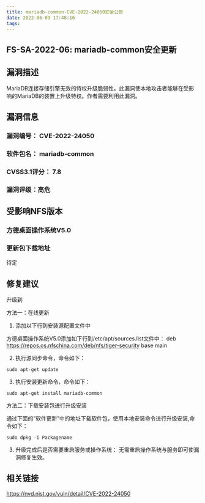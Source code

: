 ```yaml
---
title: mariadb-common-CVE-2022-24050安全公告
date: 2022-06-09 17:48:16
tags:
---
```

## FS-SA-2022-06: mariadb-common安全更新

## 漏洞描述

MariaDB连接存储引擎无效的特权升级脆弱性。此漏洞使本地攻击者能够在受影响的MariaDB的装置上升级特权。作者需要利用此漏洞。

## 漏洞信息

###    漏洞编号： CVE-2022-24050

###    软件包名： mariadb-common

###    CVSS3.1评分： 7.8

###    漏洞评级：高危

## 受影响NFS版本

###    方德桌面操作系统V5.0

### 更新包下载地址

待定

## 修复建议

升级到 

方法一：在线更新

1. 添加以下行到安装源配置文件中

方德桌面操作系统V5.0添加如下行到/etc/apt/sources.list文件中：
deb https://repos.os.nfschina.com/deb/nfs/tiger-security base main

2. 执行源同步命令，命令如下：

```
sudo apt-get update
```

3. 执行安装更新命令，命令如下：

```
sudo apt-get install mariadb-common
```

方法二：下载安装包进行升级安装

通过下面的“软件更新”中的地址下载软件包，使用本地安装命令进行升级安装,命令如下：

```
sudo dpkg -i Packagename
```

3. 升级完成后是否需要重启服务或操作系统：
   无需重启操作系统与服务即可使漏洞修复生效。

## 相关链接

https://nvd.nist.gov/vuln/detail/CVE-2022-24050
